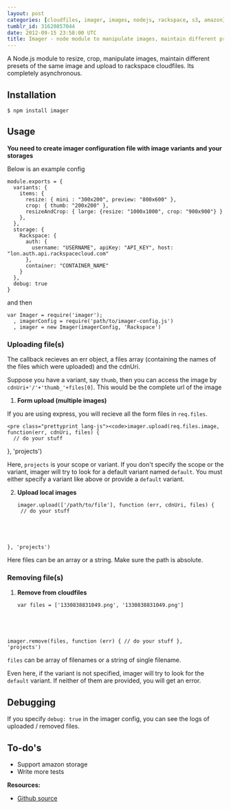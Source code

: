 ```yaml
---
layout: post
categories: [cloudfiles, imager, images, nodejs, rackspace, s3, amazon]
tumblr_id: 31620857044
date: 2012-09-15 23:58:00 UTC
title: Imager - node module to manipulate images, maintain different presets and upload them to rackspace cloudfiles and S3
---
```


A Node.js module to resize, crop, manipulate images, maintain different presets of the same image and upload to rackspace cloudfiles. Its completely asynchronous. 

## Installation
<pre class="prettyprint lang-bash"><code>$ npm install imager</code></pre>

## Usage
**You need to create imager configuration file with image variants and your storages**

Below is an example config

<pre class="prettyprint lang-js"><code>module.exports = {
  variants: {
    items: {
      resize: { mini : "300x200", preview: "800x600" },
      crop: { thumb: "200x200" },
      resizeAndCrop: { large: {resize: "1000x1000", crop: "900x900"} }
    },
  },
  storage: {
    Rackspace: {
      auth: {
        username: "USERNAME", apiKey: "API_KEY", host: "lon.auth.api.rackspacecloud.com" 
      },
      container: "CONTAINER_NAME"
    }
  },
  debug: true
}</code></pre>

and then

<pre class="prettyprint lang-js"><code>var Imager = require('imager');
  , imagerConfig = require('path/to/imager-config.js')
  , imager = new Imager(imagerConfig, 'Rackspace')</code></pre>

### Uploading file(s)

The callback recieves an err object, a files array (containing the names of the files which were
uploaded) and the cdnUri.

Suppose you have a variant, say `thumb`, then you can access the image by `cdnUri+'/'+'thumb_'+files[0]`. This would be the complete url of the image

1. **Form upload (multiple images)**

  If you are using express, you will recieve all the form files in `req.files`.

    <pre class="prettyprint lang-js"><code>imager.upload(req.files.image, function(err, cdnUri, files) {
      // do your stuff
  }, 'projects')</code></pre>

  Here, `projects` is your scope or variant. If you don't specify the scope or the variant, imager
  will try to look for a default variant named `default`. You must either specify a variant like
  above or provide a `default` variant.

2. **Upload local images**

    <pre class="prettyprint lang-js"><code>imager.upload(['/path/to/file'], function (err, cdnUri, files) {
    // do your stuff
  }, 'projects')</code></pre>

  Here files can be an array or a string. Make sure the path is
  absolute.

### Removing file(s)

1. **Remove from cloudfiles**

    <pre class="prettyprint lang-js"><code>var files = ['1330838831049.png', '1330838831049.png']
  imager.remove(files, function (err) {
      // do your stuff
  }, 'projects')</code></pre>

  `files` can be array of filenames or a string of single filename.

  Even here, if the variant is not specified, imager will try to look for the `default` variant. If neither
  of them are provided, you will get an error.

## Debugging
If you specify `debug: true` in the imager config, you can see the logs of uploaded / removed files.

## To-do's
* Support amazon storage
* Write more tests

**Resources:**

* [Github source](https://github.com/madhums/node-imager)